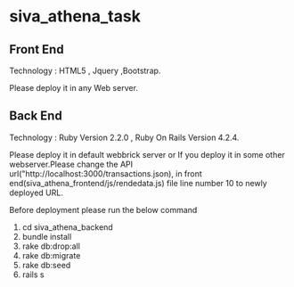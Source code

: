 # siva_athena_task


Front End
----------

Technology : HTML5 , Jquery ,Bootstrap.

Please deploy it in any Web server.


Back End
----------
Technology : Ruby Version 2.2.0 , Ruby On Rails Version 4.2.4.

Please deploy it in default webbrick server or If you deploy it in some other webserver.Please change the API url("http://localhost:3000/transactions.json), in front end(siva_athena_frontend/js/rendedata.js) file line number 10 to newly deployed URL.

Before deployment please run the below command


1) cd siva_athena_backend
2) bundle install
3) rake db:drop:all
4) rake db:migrate
5) rake db:seed
6) rails s
